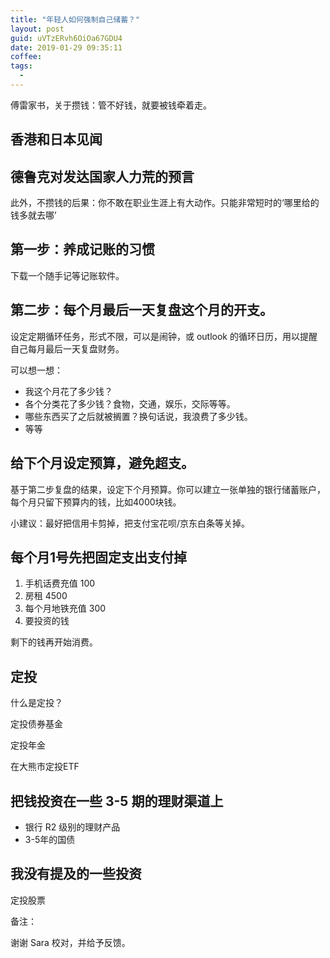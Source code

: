```yaml
---
title: "年轻人如何强制自己储蓄？"
layout: post
guid: uVTzERvh6OiOa67GDU4
date: 2019-01-29 09:35:11
coffee:
tags:
  -
---
```



傅雷家书，关于攒钱：管不好钱，就要被钱牵着走。





## 香港和日本见闻


## 德鲁克对发达国家人力荒的预言


此外，不攒钱的后果：你不敢在职业生涯上有大动作。只能非常短时的‘哪里给的钱多就去哪’


## 第一步：养成记账的习惯

下载一个随手记等记账软件。

## 第二步：每个月最后一天复盘这个月的开支。

设定定期循环任务，形式不限，可以是闹钟，或 outlook 的循环日历，用以提醒自己每月最后一天复盘财务。

可以想一想：

- 我这个月花了多少钱？
- 各个分类花了多少钱？食物，交通，娱乐，交际等等。
- 哪些东西买了之后就被搁置？换句话说，我浪费了多少钱。
- 等等


## 给下个月设定预算，避免超支。

基于第二步复盘的结果，设定下个月预算。你可以建立一张单独的银行储蓄账户，每个月只留下预算内的钱，比如4000块钱。


小建议：最好把信用卡剪掉，把支付宝花呗/京东白条等关掉。


## 每个月1号先把固定支出支付掉

1. 手机话费充值 100
2. 房租 4500
3. 每个月地铁充值 300
4. 要投资的钱

剩下的钱再开始消费。



## 定投

什么是定投？

定投债券基金

定投年金

在大熊市定投ETF


## 把钱投资在一些 3-5 期的理财渠道上

- 银行 R2 级别的理财产品
- 3-5年的国债


## 我没有提及的一些投资

定投股票



备注：

谢谢 Sara 校对，并给予反馈。


